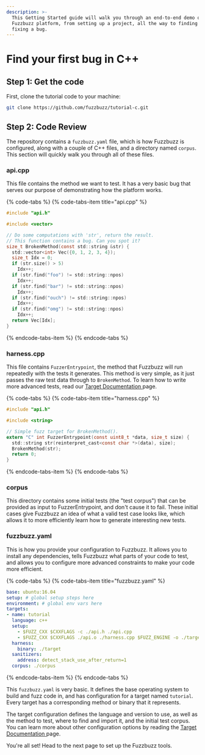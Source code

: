 ```yaml
---
description: >-
  This Getting Started guide will walk you through an end-to-end demo of the
  Fuzzbuzz platform, from setting up a project, all the way to finding and
  fixing a bug.
---
```


# Find your first bug in C++

## Step 1: Get the code

First, clone the tutorial code to your machine:

```bash
git clone https://github.com/fuzzbuzz/tutorial-c.git
```

## Step 2: Code Review

The repository contains a `fuzzbuzz.yaml` file, which is how Fuzzbuzz is configured, along with a couple of C++ files, and a directory named `corpus`. This section will quickly walk you through all of these files.

### api.cpp

This file contains the method we want to test. It has a very basic bug that serves our purpose of demonstrating how the platform works.

{% code-tabs %}
{% code-tabs-item title="api.cpp" %}
```c
#include "api.h"

#include <vector>

// Do some computations with 'str', return the result.
// This function contains a bug. Can you spot it?
size_t BrokenMethod(const std::string &str) {
  std::vector<int> Vec({0, 1, 2, 3, 4});
  size_t Idx = 0;
  if (str.size() > 5)
    Idx++;
  if (str.find("foo") != std::string::npos)
    Idx++;
  if (str.find("bar") != std::string::npos)
    Idx++;
  if (str.find("ouch") != std::string::npos)
    Idx++;
  if (str.find("omg") != std::string::npos)
    Idx++;
  return Vec[Idx];
}
```
{% endcode-tabs-item %}
{% endcode-tabs %}

### harness.cpp

This file contains `FuzzerEntrypoint`, the method that Fuzzbuzz will run repeatedly with the tests it generates. This method is very simple, as it just passes the raw test data through to `BrokenMethod`. To learn how to write more advanced tests, read our [Target Documentation ](../../developer-documentation/targets.md)page.

{% code-tabs %}
{% code-tabs-item title="harness.cpp" %}
```c
#include "api.h"

#include <string>

// Simple fuzz target for BrokenMethod().
extern "C" int FuzzerEntrypoint(const uint8_t *data, size_t size) {
  std::string str(reinterpret_cast<const char *>(data), size);
  BrokenMethod(str);
  return 0;
}
```
{% endcode-tabs-item %}
{% endcode-tabs %}

### corpus

This directory contains some initial tests \(the "test corpus"\) that can be provided as input to FuzzerEntrypoint, and don't cause it to fail. These initial cases give Fuzzbuzz an idea of what a valid test case looks like, which allows it to more efficiently learn how to generate interesting new tests.

### fuzzbuzz.yaml

This is how you provide your configuration to Fuzzbuzz. It allows you to install any dependencies, tells Fuzzbuzz what parts of your code to test, and allows you to configure more advanced constraints to make your code more efficient.

{% code-tabs %}
{% code-tabs-item title="fuzzbuzz.yaml" %}
```yaml
base: ubuntu:16.04
setup: # global setup steps here
environment: # global env vars here
targets:
- name: tutorial
  language: c++
  setup:
    - $FUZZ_CXX $CXXFLAGS -c ./api.h ./api.cpp
    - $FUZZ_CXX $CXXFLAGS ./api.o ./harness.cpp $FUZZ_ENGINE -o ./target
  harness: 
    binary: ./target
  sanitizers:
    address: detect_stack_use_after_return=1
  corpus: ./corpus
```
{% endcode-tabs-item %}
{% endcode-tabs %}

This `fuzzbuzz.yaml` is very basic. It defines the base operating system to build and fuzz code in, and has configuration for a target named `tutorial`. Every target has a corresponding method or binary that it represents.

The target configuration defines the language and version to use, as well as the method to test, where to find and import it, and the initial test corpus. You can learn more about other configuration options by reading the [Target Documentation ](../../developer-documentation/targets.md)page.

You're all set! Head to the next page to set up the Fuzzbuzz tools.

